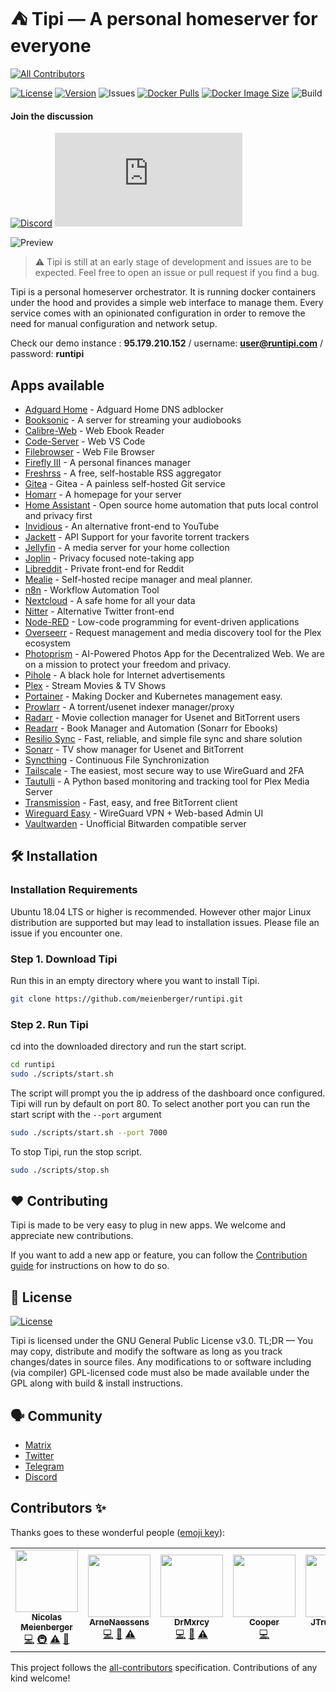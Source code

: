 # ⛺️ Tipi — A personal homeserver for everyone
<!-- ALL-CONTRIBUTORS-BADGE:START - Do not remove or modify this section -->
[![All Contributors](https://img.shields.io/badge/all_contributors-7-orange.svg?style=flat-square)](#contributors-)
<!-- ALL-CONTRIBUTORS-BADGE:END -->
[![License](https://img.shields.io/github/license/meienberger/runtipi)](https://github.com/meienberger/runtipi/blob/master/LICENSE)
[![Version](https://img.shields.io/github/v/release/meienberger/runtipi?color=%235351FB&label=version)](https://github.com/meienberger/runtipi/releases)
![Issues](https://img.shields.io/github/issues/meienberger/runtipi)
[![Docker Pulls](https://badgen.net/docker/pulls/meienberger/runtipi?icon=docker&label=pulls)](https://hub.docker.com/r/meienberger/runtipi/)
[![Docker Image Size](https://badgen.net/docker/size/meienberger/runtipi?icon=docker&label=image%20size)](https://hub.docker.com/r/meienberger/runtipi/)
![Build](https://github.com/meienberger/runtipi/workflows/Tipi%20CI/badge.svg)
#### Join the discussion
[![Discord](https://img.shields.io/discord/976934649643294750?label=discord&logo=discord)](https://discord.gg/Bu9qEPnHsc)
[![Matrix](https://img.shields.io/matrix/runtipi:matrix.org?label=matrix&logo=matrix)](https://matrix.to/#/#runtipi:matrix.org)

![Preview](https://raw.githubusercontent.com/meienberger/runtipi/develop/screenshots/appstore.png)
> ⚠️ Tipi is still at an early stage of development and issues are to be expected. Feel free to open an issue or pull request if you find a bug.

Tipi is a personal homeserver orchestrator. It is running docker containers under the hood and provides a simple web interface to manage them. Every service comes with an opinionated configuration in order to remove the need for manual configuration and network setup.

Check our demo instance : **95.179.210.152** / username: **user@runtipi.com** / password: **runtipi**

## Apps available
- [Adguard Home](https://github.com/AdguardTeam/AdGuardHome) - Adguard Home DNS adblocker
- [Booksonic](https://github.com/popeen) - A server for streaming your audiobooks
- [Calibre-Web](https://github.com/janeczku/calibre-web) - Web Ebook Reader
- [Code-Server](https://github.com/coder/code-server) - Web VS Code 
- [Filebrowser](https://github.com/filebrowser/filebrowser) - Web File Browser
- [Firefly III](https://github.com/firefly-iii/firefly-iii) - A personal finances manager 
- [Freshrss](https://github.com/FreshRSS/FreshRSS) - A free, self-hostable RSS aggregator
- [Gitea](https://github.com/go-gitea/gitea) - Gitea - A painless self-hosted Git service
- [Homarr](https://github.com/ajnart/homarr) - A homepage for your server
- [Home Assistant](https://github.com/home-assistant/core) - Open source home automation that puts local control and privacy first
- [Invidious](https://github.com/iv-org/invidious) - An alternative front-end to YouTube
- [Jackett](https://github.com/Jackett/Jackett) - API Support for your favorite torrent trackers
- [Jellyfin](https://github.com/jellyfin/jellyfin) - A media server for your home collection
- [Joplin](https://github.com/laurent22/joplin) - Privacy focused note-taking app
- [Libreddit](https://github.com/spikecodes/libreddit) - Private front-end for Reddit
- [Mealie](https://github.com/hay-kot/mealie) - Self-hosted recipe manager and meal planner.
- [n8n](https://github.com/n8n-io/n8n) - Workflow Automation Tool
- [Nextcloud](https://github.com/nextcloud/server) - A safe home for all your data
- [Nitter](https://github.com/zedeus/nitter) - Alternative Twitter front-end
- [Node-RED](https://github.com/node-red/node-red) - Low-code programming for event-driven applications
- [Overseerr](https://github.com/sct/overseerr) - Request management and media discovery tool for the Plex ecosystem
- [Photoprism](https://github.com/photoprism/photoprism) - AI-Powered Photos App for the Decentralized Web. We are on a mission to protect your freedom and privacy.
- [Pihole](https://github.com/pi-hole/pi-hole) - A black hole for Internet advertisements
- [Plex](https://github.com/plexinc/pms-docker) - Stream Movies & TV Shows
- [Portainer](https://github.com/portainer/portainer) - Making Docker and Kubernetes management easy.
- [Prowlarr](https://github.com/Prowlarr/Prowlarr/) - A torrent/usenet indexer manager/proxy
- [Radarr](https://github.com/Radarr/Radarr) - Movie collection manager for Usenet and BitTorrent users
- [Readarr](https://github.com/Readarr/Readarr) - Book Manager and Automation (Sonarr for Ebooks)
- [Resilio Sync](https://github.com/bt-sync) - Fast, reliable, and simple file sync and share solution
- [Sonarr](https://github.com/Sonarr/Sonarr) - TV show manager for Usenet and BitTorrent
- [Syncthing](https://github.com/syncthing/syncthing) - Continuous File Synchronization
- [Tailscale](https://github.com/tailscale/tailscale) - The easiest, most secure way to use WireGuard and 2FA
- [Tautulli](https://github.com/Tautulli/Tautulli) - A Python based monitoring and tracking tool for Plex Media Server
- [Transmission](https://github.com/transmission/transmission) - Fast, easy, and free BitTorrent client
- [Wireguard Easy](https://github.com/WeeJeWel/wg-easy) - WireGuard VPN + Web-based Admin UI
- [Vaultwarden](https://github.com/dani-garcia/vaultwarden) - Unofficial Bitwarden compatible server

## 🛠 Installation

### Installation Requirements
Ubuntu 18.04 LTS or higher is recommended. However other major Linux distribution are supported but may lead to installation issues. Please file an issue if you encounter one.

### Step 1. Download Tipi
Run this in an empty directory where you want to install Tipi.

```bash
git clone https://github.com/meienberger/runtipi.git
```

### Step 2. Run Tipi
cd into the downloaded directory and run the start script.

```bash
cd runtipi
sudo ./scripts/start.sh
```

The script will prompt you the ip address of the dashboard once configured.
Tipi will run by default on port 80. To select another port you can run the start script with the `--port` argument

```bash
sudo ./scripts/start.sh --port 7000
```

To stop Tipi, run the stop script.

```bash
sudo ./scripts/stop.sh
```

## ❤️ Contributing

Tipi is made to be very easy to plug in new apps. We welcome and appreciate new contributions.

If you want to add a new app or feature, you can follow the [Contribution guide](https://github.com/meienberger/runtipi/wiki/Contributing-to-Tipi) for instructions on how to do so.

## 📜 License
[![License](https://img.shields.io/github/license/meienberger/runtipi)](https://github.com/meienberger/runtipi/blob/master/LICENSE)

Tipi is licensed under the GNU General Public License v3.0. TL;DR — You may copy, distribute and modify the software as long as you track changes/dates in source files. Any modifications to or software including (via compiler) GPL-licensed code must also be made available under the GPL along with build & install instructions.

## 🗣 Community
- [Matrix](https://matrix.to/#/#runtipi:matrix.org)<br />
- [Twitter](https://twitter.com/runtipi)
- [Telegram](https://t.me/+72-y10MnLBw2ZGI0)
- [Discord](https://discord.gg/Bu9qEPnHsc)

## Contributors ✨

Thanks goes to these wonderful people ([emoji key](https://allcontributors.org/docs/en/emoji-key)):

<!-- ALL-CONTRIBUTORS-LIST:START - Do not remove or modify this section -->
<!-- prettier-ignore-start -->
<!-- markdownlint-disable -->
<table>
  <tr>
    <td align="center"><a href="https://meienberger.dev/"><img src="https://avatars.githubusercontent.com/u/47644445?v=4?s=100" width="100px;" alt=""/><br /><sub><b>Nicolas Meienberger</b></sub></a><br /><a href="https://github.com/meienberger/runtipi/commits?author=meienberger" title="Code">💻</a> <a href="#infra-meienberger" title="Infrastructure (Hosting, Build-Tools, etc)">🚇</a> <a href="https://github.com/meienberger/runtipi/commits?author=meienberger" title="Tests">⚠️</a> <a href="https://github.com/meienberger/runtipi/commits?author=meienberger" title="Documentation">📖</a></td>
    <td align="center"><a href="https://github.com/ArneNaessens"><img src="https://avatars.githubusercontent.com/u/16622722?v=4?s=100" width="100px;" alt=""/><br /><sub><b>ArneNaessens</b></sub></a><br /><a href="https://github.com/meienberger/runtipi/commits?author=ArneNaessens" title="Code">💻</a> <a href="#ideas-ArneNaessens" title="Ideas, Planning, & Feedback">🤔</a> <a href="https://github.com/meienberger/runtipi/commits?author=ArneNaessens" title="Tests">⚠️</a></td>
    <td align="center"><a href="https://github.com/DrMxrcy"><img src="https://avatars.githubusercontent.com/u/58747968?v=4?s=100" width="100px;" alt=""/><br /><sub><b>DrMxrcy</b></sub></a><br /><a href="https://github.com/meienberger/runtipi/commits?author=DrMxrcy" title="Code">💻</a> <a href="#ideas-DrMxrcy" title="Ideas, Planning, & Feedback">🤔</a> <a href="https://github.com/meienberger/runtipi/commits?author=DrMxrcy" title="Tests">⚠️</a></td>
    <td align="center"><a href="https://cobre.dev"><img src="https://avatars.githubusercontent.com/u/36574329?v=4?s=100" width="100px;" alt=""/><br /><sub><b>Cooper</b></sub></a><br /><a href="https://github.com/meienberger/runtipi/commits?author=CobreDev" title="Code">💻</a></td>
    <td align="center"><a href="https://github.com/JTruj1ll0923"><img src="https://avatars.githubusercontent.com/u/6656643?v=4?s=100" width="100px;" alt=""/><br /><sub><b>JTruj1ll0923</b></sub></a><br /><a href="https://github.com/meienberger/runtipi/commits?author=JTruj1ll0923" title="Code">💻</a></td>
    <td align="center"><a href="https://github.com/Stetsed"><img src="https://avatars.githubusercontent.com/u/33891782?v=4?s=100" width="100px;" alt=""/><br /><sub><b>Stetsed</b></sub></a><br /><a href="https://github.com/meienberger/runtipi/commits?author=Stetsed" title="Code">💻</a></td>
    <td align="center"><a href="https://github.com/blushell"><img src="https://avatars.githubusercontent.com/u/3621606?v=4?s=100" width="100px;" alt=""/><br /><sub><b>Jones_Town</b></sub></a><br /><a href="https://github.com/meienberger/runtipi/commits?author=blushell" title="Code">💻</a></td>
  </tr>
</table>

<!-- markdownlint-restore -->
<!-- prettier-ignore-end -->

<!-- ALL-CONTRIBUTORS-LIST:END -->

This project follows the [all-contributors](https://github.com/all-contributors/all-contributors) specification. Contributions of any kind welcome!